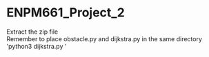 # ENPM661_Project_2
Extract the zip file  
Remember to place obstacle.py and dijkstra.py in the same directory  
'python3 dijkstra.py '
